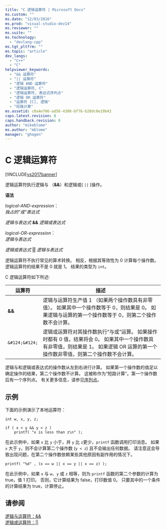 ```yaml
---
title: "C 逻辑运算符 | Microsoft Docs"
ms.custom: ""
ms.date: "12/03/2016"
ms.prod: "visual-studio-dev14"
ms.reviewer: ""
ms.suite: ""
ms.technology: 
  - "devlang-cpp"
ms.tgt_pltfrm: ""
ms.topic: "article"
dev_langs: 
  - "C++"
  - "C"
helpviewer_keywords: 
  - "&& 运算符"
  - "|| 运算符"
  - "逻辑 AND 运算符"
  - "逻辑运算符, C"
  - "逻辑运算符, 表达式序列点"
  - "逻辑 OR 运算符"
  - "运算符 [C], 逻辑"
  - "短路计算"
ms.assetid: c0a4e766-ad56-4300-bf76-b28dc0e19b43
caps.latest.revision: 8
caps.handback.revision: 8
author: "mikeblome"
ms.author: "mblome"
manager: "ghogen"
---
```

# C 逻辑运算符
[!INCLUDE[vs2017banner](../assembler/inline/includes/vs2017banner.md)]

逻辑运算符执行逻辑与 （**&&**）和逻辑或\( `||` \)操作。  
  
 **语法**  
  
 *logical\-AND\-expression*：  
 *独占的”或“表达式*  
  
 *逻辑与表达式*  **&&** *逻辑或表达式*  
  
 *logical\-OR\-expression*：  
 *逻辑与表达式*  
  
 *逻辑或表达式*  **&#124;&#124;**  *逻辑与表达式*  
  
 逻辑运算符不执行常见的算术转换。  相反，根据其等效性为 0 计算每个操作数。  逻辑运算符的结果不是 0 就是 1。  结果的类型为 `int`。  
  
 C 逻辑运算符如下所述:  
  
|运算符|描述|  
|---------|--------|  
|**&&**|逻辑与运算符生产值 1 （如果两个操作数具有非零值）。  如果其中一个操作数等于 0，则结果是 0。  如果逻辑与运算的第一个操作数等于 0，则第二个操作数不会计算。|  
|`&#124;&#124;`|逻辑或运算符对其操作数执行“与或”运算。  如果操作时都有 0 值，结果将会 0。  如果其中一个操作数具有非零值，则结果是 1。  如果逻辑 OR 运算的第一个操作数非零值，则第二个操作数不会计算。|  
  
 逻辑与和逻辑或表达式的操作数从左到右进行计算。  如果第一个操作数的值足以确定操作的结果，第二个操作数不计算。  这被称作为“短路计算”。第一个操作数后有一个序列点。  有关更多信息，请参见[序列点](../c-language/c-sequence-points.md)。  
  
## 示例  
 下面的示例演示了本地运算符：  
  
```  
int w, x, y, z;  
  
if ( x < y && y < z )  
    printf( "x is less than z\n" );  
```  
  
 在此示例中，如果 `x` 比 `y` 小于，并 `y` 比 `z`更少，`printf` 函数调用打印消息。  如果 `x` 大于 `y`，则不会计算第二个操作数 \(`y < z`\) 且不会输出任何数据。  请注意这会导致出现问题，在第二个操作数依赖某些其他原因有副作用的情况下。  
  
```  
printf( "%d" , (x == w || x == y || x == z) );  
```  
  
 在此示例中，如果 `x` 与 `w`、`y` 或 `z` 相等，则为 `printf` 函数的第二个参数的计算为 true，值 1 打印。  否则，它计算结果为 false，打印数值 0。  只要其中的一个条件的计算结果为 true，计算停止。  
  
## 请参阅  
 [逻辑与运算符：&&](../cpp/logical-and-operator-amp-amp.md)   
 [逻辑或运算符：&#124;&#124;](../cpp/logical-or-operator-pipe-pipe.md)